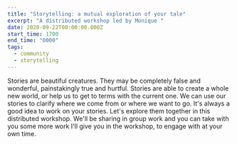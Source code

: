 ```yaml
---
title: "Storytelling: a mutual exploration of your tale"
excerpt: "A distributed workshop led by Monique "
date: 2020-09-22T00:00:00.000Z
start_time: 1700
end_time: "0000"
tags:
  - community
  - storytelling
---
```


Stories are beautiful creatures. They may be completely false and wonderful, painstakingly true and hurtful. Stories are able to create a whole new world, or help us to get to terms with the current one. We can use our stories to clarify where we come from or where we want to go. It's always a good idea to work on your stories. Let's explore them together in this distributed workshop. We'll be sharing in group work and you can take with you some more work I'll give you in the workshop, to engage with at your own time.
